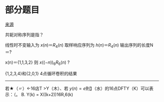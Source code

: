# 部分题目

[来源](https://chat.openai.com/share/e2030bba-ced6-4131-80e9-f689803eaff7)

共轭对称序列是指？

线性时不变输入为 $x(n)＝R_4(n)$ 取样响应序列为 $h(n)＝R_4(n)$ 输出序列的长度N＝?

x(n)＝{1,1,3,2} 则 $x((-n))_6 R_6(n)$ ?

{1,2,3,4}和{2,0,1} 4点循环卷积的结果

---

若★（〃）←16店T >Y（木）、若 $y(n)=e^{}$則】（水）的16点DFTY（K）可以表示：（。
B. Y(k) = X((k+2))16R,6(k)

